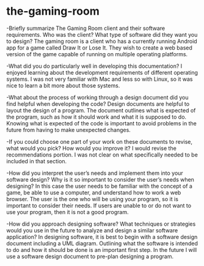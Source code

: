 # the-gaming-room
-Briefly summarize The Gaming Room client and their software requirements. Who was the client? What type of software did they want you to design?
  The gaming room is a client who has a currently running Android app for a game called Draw It or Lose It. They wish to create a web based version of the game capable of running on multiple operating platforms.
  
-What did you do particularly well in developing this documentation?
  I enjoyed learning about the development requirements of different operating systems. I was not very familiar with Mac and less so with Linux, so it was nice to learn a bit more about those systems.
  
-What about the process of working through a design document did you find helpful when developing the code?
  Design documents are helpful to layout the design of a program. The document outlines what is expected of the program, such as how it should work and what it is supposed to do. Knowing what is expected of the code is important to avoid problems in the future from having to make unexpected changes.
  
-If you could choose one part of your work on these documents to revise, what would you pick? How would you improve it?
  I would revise the recommendations portion. I was not clear on what specifically needed to be included in that section.
  
-How did you interpret the user’s needs and implement them into your software design? Why is it so important to consider the user’s needs when designing?
  In this case the user needs to be familiar with the concept of a game, be able to use a computer, and understand how to work a web browser. The user is the one who will be using your program, so it is important to consider their needs. If users are unable to or do not want to use your program, then it is not a good program.
  
-How did you approach designing software? What techniques or strategies would you use in the future to analyze and design a similar software application?
  In designing software, it is best to begin with a software design document including a UML diagram. Outlining what the software is intended to do and how it should be done is an important first step. In the future I will use a software design document to pre-plan designing a program.
